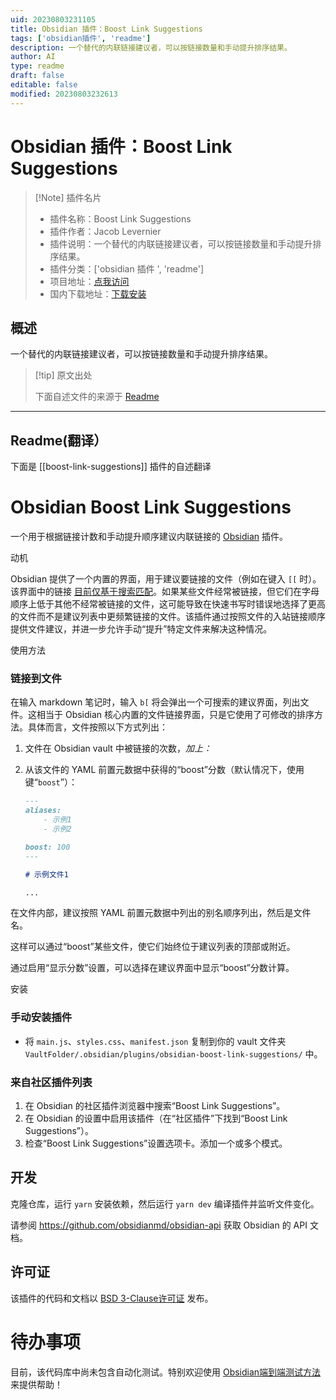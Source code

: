 ```yaml
---
uid: 20230803231105
title: Obsidian 插件：Boost Link Suggestions
tags: ['obsidian插件', 'readme']
description: 一个替代的内联链接建议者，可以按链接数量和手动提升排序结果。
author: AI
type: readme
draft: false
editable: false
modified: 20230803232613
---
```


# Obsidian 插件：Boost Link Suggestions

> [!Note] 插件名片
> - 插件名称：Boost Link Suggestions
> - 插件作者：Jacob Levernier
> - 插件说明：一个替代的内联链接建议者，可以按链接数量和手动提升排序结果。
> - 插件分类：['obsidian 插件 ', 'readme']
> - 项目地址：[点我访问](https://github.com/jglev/obsidian-boost-link-suggestions)
> - 国内下载地址：[下载安装](https://pkmer.cn/products/plugin/pluginMarket/?boost-link-suggestions)

## 概述

一个替代的内联链接建议者，可以按链接数量和手动提升排序结果。

> [!tip] 原文出处
>
>下面自述文件的来源于 [Readme](https://ghproxy.net/https://raw.githubusercontent.com/jglev/obsidian-boost-link-suggestions/main/README.md)
>

---

## Readme(翻译）

下面是 [[boost-link-suggestions]] 插件的自述翻译

# Obsidian Boost Link Suggestions

一个用于根据链接计数和手动提升顺序建议内联链接的 [Obsidian](https://obsidian.md) 插件。

动机

Obsidian 提供了一个内置的界面，用于建议要链接的文件（例如在键入 `[[` 时）。该界面中的链接 [目前仅基于搜索匹配](https://discord.com/channels/686053708261228577/716028884885307432/1053860523646656563)。如果某些文件经常被链接，但它们在字母顺序上低于其他不经常被链接的文件，这可能导致在快速书写时错误地选择了更高的文件而不是建议列表中更频繁链接的文件。该插件通过按照文件的入站链接顺序提供文件建议，并进一步允许手动“提升”特定文件来解决这种情况。

使用方法

### 链接到文件

在输入 markdown 笔记时，输入 `b[` 将会弹出一个可搜索的建议界面，列出文件。这相当于 Obsidian 核心内置的文件链接界面，只是它使用了可修改的排序方法。具体而言，文件按照以下方式列出：

1. 文件在 Obsidian vault 中被链接的次数，_加上：_
2. 从该文件的 YAML 前置元数据中获得的“boost”分数（默认情况下，使用键“`boost`”）：

	```md
	---
	aliases:
		- 示例1
		- 示例2

	boost: 100
	---

	# 示例文件1

	...
	```

在文件内部，建议按照 YAML 前置元数据中列出的别名顺序列出，然后是文件名。

这样可以通过“boost”某些文件，使它们始终位于建议列表的顶部或附近。

通过启用“显示分数”设置，可以选择在建议界面中显示“boost”分数计算。

安装

### 手动安装插件

- 将 `main.js`、`styles.css`、`manifest.json` 复制到你的 vault 文件夹 `VaultFolder/.obsidian/plugins/obsidian-boost-link-suggestions/` 中。

### 来自社区插件列表

1. 在 Obsidian 的社区插件浏览器中搜索“Boost Link Suggestions”。
2. 在 Obsidian 的设置中启用该插件（在“社区插件”下找到“Boost Link Suggestions”）。
3. 检查“Boost Link Suggestions”设置选项卡。添加一个或多个模式。

## 开发

克隆仓库，运行 `yarn` 安装依赖，然后运行 `yarn dev` 编译插件并监听文件变化。

请参阅 <https://github.com/obsidianmd/obsidian-api> 获取 Obsidian 的 API 文档。

## 许可证

该插件的代码和文档以 [BSD 3-Clause许可证](./LICENSE) 发布。

# 待办事项

目前，该代码库中尚未包含自动化测试。特别欢迎使用 [Obsidian端到端测试方法](https://github.com/trashhalo/obsidian-plugin-e2e-test) 来提供帮助！
